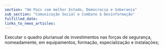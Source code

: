 ```yaml
---
section: "Um País com melhor Estado, Democracia e Soberania"
sub_section: "Comunicação Social e Combate à Desinformação"
fulfilled_date:
links_to_news_articles:
---
```


Executar o quadro plurianual de investimentos nas forças de segurança, nomeadamente, em equipamentos, formação, especialização e instalações;